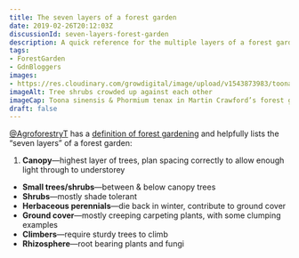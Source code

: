```yaml
---
title: The seven layers of a forest garden
date: 2019-02-26T20:12:03Z
discussionId: seven-layers-forest-garden
description: A quick reference for the multiple layers of a forest garden, because I can only ever remember 3 of them (see my logo)…
tags: 
- ForestGarden
- GdnBloggers
images: 
- https://res.cloudinary.com/growdigital/image/upload/v1543873983/toona-sinensis-new-zealand-flax-41164041491.jpg
imageAlt: Tree shrubs crowded up against each other
imageCap: Toona sinensis & Phormium tenax in Martin Crawford’s forest garden
draft: false
---
```


[@AgroforestryT](https://mobile.twitter.com/AgroforestryT) has a [definition of forest gardening](https://www.agroforestry.co.uk/about-agroforestry/forest-gardening/) and helpfully lists the “seven layers” of a forest garden:

1. **Canopy**—highest layer of trees, plan spacing correctly to allow enough light through to understorey
* **Small trees/shrubs**—between & below canopy trees
* **Shrubs**—mostly shade tolerant
* **Herbaceous perennials**—die back in winter, contribute to ground cover
* **Ground cover**—mostly creeping carpeting plants, with some clumping examples
* **Climbers**—require sturdy trees to climb
* **Rhizosphere**—root bearing plants and fungi
